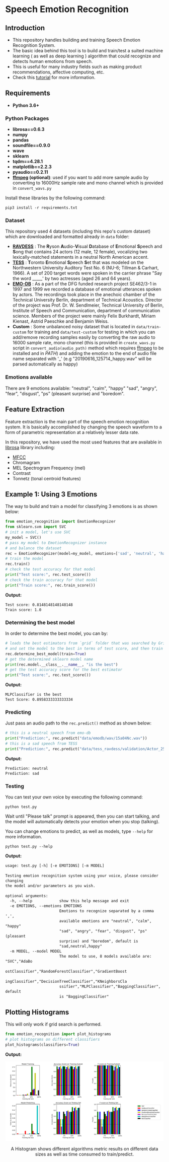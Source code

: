 # Speech Emotion Recognition
## Introduction
- This repository handles building and training Speech Emotion Recognition System.
- The basic idea behind this tool is to build and train/test a suited machine learning ( as well as deep learning ) algorithm that could recognize and detects human emotions from speech.
- This is useful for many industry fields such as making product recommendations, affective computing, etc.
- Check this [tutorial](https://www.thepythoncode.com/article/building-a-speech-emotion-recognizer-using-sklearn) for more information.
## Requirements
- **Python 3.6+**
### Python Packages
- **librosa==0.6.3**
- **numpy**
- **pandas**
- **soundfile==0.9.0**
- **wave**
- **sklearn**
- **tqdm==4.28.1**
- **matplotlib==2.2.3**
- **pyaudio==0.2.11**
- **[ffmpeg](https://ffmpeg.org/) (optional)**: used if you want to add more sample audio by converting to 16000Hz sample rate and mono channel which is provided in ``convert_wavs.py``

Install these libraries by the following command:
```
pip3 install -r requirements.txt
```

### Dataset
This repository used 4 datasets (including this repo's custom dataset) which are downloaded and formatted already in `data` folder:
- [**RAVDESS**](https://zenodo.org/record/1188976) : The **R**yson **A**udio-**V**isual **D**atabase of **E**motional **S**peech and **S**ong that contains 24 actors (12 male, 12 female), vocalizing two lexically-matched statements in a neutral North American accent.
- [**TESS**](https://tspace.library.utoronto.ca/handle/1807/24487) : **T**oronto **E**motional **S**peech **S**et that was modeled on the Northwestern University Auditory Test No. 6 (NU-6; Tillman & Carhart, 1966). A set of 200 target words were spoken in the carrier phrase "Say the word _____' by two actresses (aged 26 and 64 years).
- [**EMO-DB**](http://emodb.bilderbar.info/docu/) : As a part of the DFG funded research project SE462/3-1 in 1997 and 1999 we recorded a database of emotional utterances spoken by actors. The recordings took place in the anechoic chamber of the Technical University Berlin, department of Technical Acoustics. Director of the project was Prof. Dr. W. Sendlmeier, Technical University of Berlin, Institute of Speech and Communication, department of communication science. Members of the project were mainly Felix Burkhardt, Miriam Kienast, Astrid Paeschke and Benjamin Weiss.
- **Custom** : Some unbalanced noisy dataset that is located in `data/train-custom` for training and `data/test-custom` for testing in which you can add/remove recording samples easily by converting the raw audio to 16000 sample rate, mono channel (this is provided in `create_wavs.py` script in ``convert_audio(audio_path)`` method which requires [ffmpeg](https://ffmpeg.org/) to be installed and in *PATH*) and adding the emotion to the end of audio file name separated with '_' (e.g "20190616_125714_happy.wav" will be parsed automatically as happy)


### Emotions available
There are 9 emotions available: "neutral", "calm", "happy" "sad", "angry", "fear", "disgust", "ps" (pleasant surprise) and "boredom".
## Feature Extraction
Feature extraction is the main part of the speech emotion recognition system. It is basically accomplished by changing the speech waveform to a form of parametric representation at a relatively lesser data rate.

In this repository, we have used the most used features that are available in [librosa](https://github.com/librosa/librosa) library including:
- [MFCC](https://en.wikipedia.org/wiki/Mel-frequency_cepstrum)
- Chromagram 
- MEL Spectrogram Frequency (mel)
- Contrast
- Tonnetz (tonal centroid features)

## Example 1: Using 3 Emotions
The way to build and train a model for classifying 3 emotions is as shown below:
```python
from emotion_recognition import EmotionRecognizer
from sklearn.svm import SVC
# init a model, let's use SVC
my_model = SVC()
# pass my model to EmotionRecognizer instance
# and balance the dataset
rec = EmotionRecognizer(model=my_model, emotions=['sad', 'neutral', 'happy'], balance=True, verbose=0)
# train the model
rec.train()
# check the test accuracy for that model
print("Test score:", rec.test_score())
# check the train accuracy for that model
print("Train score:", rec.train_score())
```
**Output:**
```
Test score: 0.8148148148148148
Train score: 1.0
```
### Determining the best model
In order to determine the best model, you can by:

```python
# loads the best estimators from `grid` folder that was searched by GridSearchCV in `grid_search.py`,
# and set the model to the best in terms of test score, and then train it
rec.determine_best_model(train=True)
# get the determined sklearn model name
print(rec.model.__class__.__name__, "is the best")
# get the test accuracy score for the best estimator
print("Test score:", rec.test_score())
```
**Output:**
```
MLPClassifier is the best
Test Score: 0.8958333333333334
```
### Predicting
Just pass an audio path to the `rec.predict()` method as shown below:
```python
# this is a neutral speech from emo-db
print("Prediction:", rec.predict("data/emodb/wav/15a04Nc.wav"))
# this is a sad speech from TESS
print("Prediction:", rec.predict("data/tess_ravdess/validation/Actor_25/25_01_01_01_mob_sad.wav"))
```
**Output:**
```
Prediction: neutral
Prediction: sad
```

### Testing
You can test your own voice by executing the following command:
```
python test.py
```
Wait until "Please talk" prompt is appeared, then you can start talking, and the model will automatically detects your emotion when you stop (talking).

You can change emotions to predict, as well as models, type ``--help`` for more information.
```
python test.py --help
```
**Output:**
```
usage: test.py [-h] [-e EMOTIONS] [-m MODEL]

Testing emotion recognition system using your voice, please consider changing
the model and/or parameters as you wish.

optional arguments:
  -h, --help            show this help message and exit
  -e EMOTIONS, --emotions EMOTIONS
                        Emotions to recognize separated by a comma ',',
                        available emotions are "neutral", "calm", "happy"
                        "sad", "angry", "fear", "disgust", "ps" (pleasant
                        surprise) and "boredom", default is
                        "sad,neutral,happy"
  -m MODEL, --model MODEL
                        The model to use, 8 models available are: "SVC","AdaBo
                        ostClassifier","RandomForestClassifier","GradientBoost
                        ingClassifier","DecisionTreeClassifier","KNeighborsCla
                        ssifier","MLPClassifier","BaggingClassifier", default
                        is "BaggingClassifier"

```

## Plotting Histograms
This will only work if grid search is performed.
```python
from emotion_recognition import plot_histograms
# plot histograms on different classifiers
plot_histograms(classifiers=True)
```
**Output:**

<img src="images/Figure.png">
<p align="center">A Histogram shows different algorithms metric results on different data sizes as well as time consumed to train/predict.</p>
